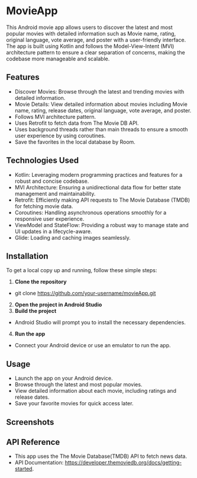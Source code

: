 
# MovieApp

This Android movie app allows users to discover the latest and most popular movies with detailed information such as Movie name, rating, original language, vote average, and poster with a user-friendly interface. The app is built using Kotlin and follows the Model-View-Intent (MVI) architecture pattern to ensure a clear separation of concerns, making the codebase more manageable and scalable.

## Features

- Discover Movies: Browse through the latest and trending movies with detailed information.
- Movie Details: View detailed information about movies including Movie name, rating, release dates, original language, vote average, and poster.
- Follows MVI architecture pattern.
- Uses Retrofit to fetch data from The Movie DB API.
- Uses background threads rather than main threads to ensure a smooth user experience by using coroutines.
- Save the favorites in the local database by Room.


## Technologies Used
- Kotlin: Leveraging modern programming practices and features for a robust and concise codebase.
- MVI Architecture: Ensuring a unidirectional data flow for better state management and maintainability.
- Retrofit: Efficiently making API requests to The Movie Database (TMDB) for fetching movie data.
- Coroutines: Handling asynchronous operations smoothly for a responsive user experience.
- ViewModel and StateFlow: Providing a robust way to manage state and UI updates in a lifecycle-aware.
- Glide: Loading and caching images seamlessly.


## Installation

To get a local copy up and running, follow these simple steps:

1. **Clone the repository**
- git clone https://github.com/your-username/movieApp.git
2. **Open the project in Android Studio**
3. **Build the project**
- Android Studio will prompt you to install the necessary dependencies.
4. **Run the app**
- Connect your Android device or use an emulator to run the app.

    
## Usage
- Launch the app on your Android device.
- Browse through the latest and most popular movies.
- View detailed information about each movie, including ratings and release dates.
- Save your favorite movies for quick access later.



## Screenshots


## API Reference

- This app uses the The Movie Database(TMDB) API to fetch news data. 
- API Documentation:
    https://developer.themoviedb.org/docs/getting-started.
